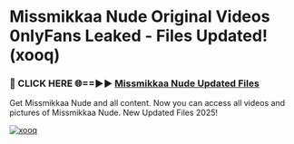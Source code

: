 # Missmikkaa Nude Original Videos 0nlyFans Leaked - Files Updated! (xooq)

<h3>🔴 CLICK HERE 🌐==►► <a href="https://tinyurl.com/52m3yx9h" rel="nofollow">Missmikkaa Nude Updated Files</a></h3>

Get Missmikkaa Nude and all content. Now you can access all videos and pictures of Missmikkaa Nude. New Updated Files 2025!

[![xooq](https://i.imgur.com/TnHtlc8.gif)](https://tinyurl.com/52m3yx9h)
